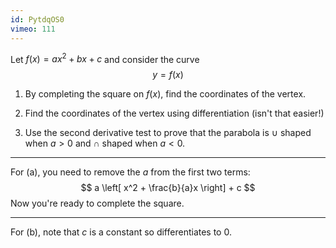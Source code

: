 ```yaml
---
id: PytdqOS0
vimeo: 111
---
```


Let $f(x) = ax^2 + bx + c$ and consider the curve
$$
y = f(x)
$$

 1. By completing the square on $f(x),$ find the coordinates of the vertex.

 1. Find the coordinates of the vertex using differentiation (isn't that easier!)

 1. Use the second derivative test to prove that the parabola is $\cup$ shaped when $a>0$ and $\cap$ shaped when $a<0.$

---

For (a), you need to remove the $a$ from the first two terms:
$$
a \left[ x^2 + \frac{b}{a}x \right] + c
$$
Now you're ready to complete the square.

---

For (b), note that $c$ is a constant so differentiates to $0.$

